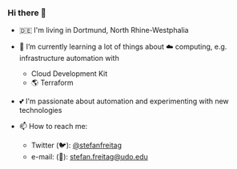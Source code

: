 ### Hi there 👋

- :de: I'm living in Dortmund, North Rhine-Westphalia
- 🌱 I’m currently learning a lot of things about :cloud: computing, e.g. infrastructure automation with
  - Cloud Development Kit 
  - :earth_americas: Terraform 
- :two_hearts: I'm passionate about automation and experimenting with new technologies

- 📫 How to reach me: 
  - Twitter (:bird:): [@stefanfreitag](https://twitter.com/stefanfreitag)
  - e-mail: (:incoming_envelope:): stefan.freitag@udo.edu
<!--
**stefanfreitag/stefanfreitag** is a ✨ _special_ ✨ repository because its `README.md` (this file) appears on your GitHub profile.
-->
